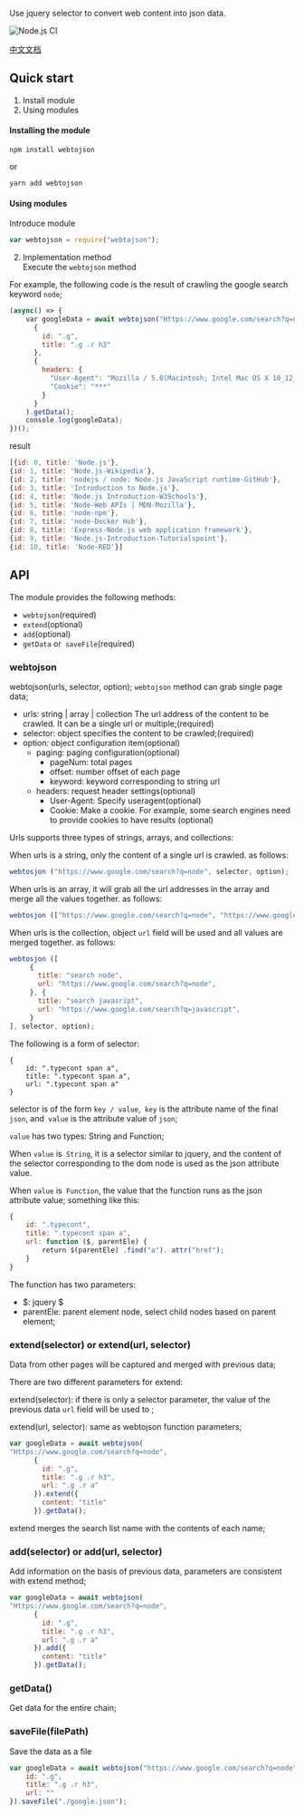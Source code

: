 Use jquery selector to convert web content into json data.

![Node.js CI](https://github.com/niuben/webtojson/workflows/Node.js%20CI/badge.svg)

[中文文档](https://github.com/niuben/webtojson/blob/master/readmecn.md)

## Quick start
1. Install module
2. Using modules

#### Installing the module

```
npm install webtojson
```
or
```
yarn add webtojson
```

#### Using modules

Introduce module

```js
var webtojson = require("webtojson");
```  


2. Implementation method  
Execute the `webtojson` method

For example, the following code is the result of crawling the google search keyword `node`;
```js
(async() => {
    var googleData = await webtojson("Https://www.google.com/search?q=node",
      {
        id: ".g",
        title: ".g .r h3"
      },
      {
        headers: {
          "User-Agent": "Mozilla / 5.0(Macintosh; Intel Mac OS X 10_12_6) AppleWebKit / 537.36(KHTML, like Gecko) Chrome / 82.0.4083.0 Safari / 537.36",
          "Cookie": "***"
        }
      }
    ).getData();
    console.log(googleData);
})();
```
result
```js
[{id: 0, title: 'Node.js'},
{id: 1, title: 'Node.js-Wikipedia'},
{id: 2, title: 'nodejs / node: Node.js JavaScript runtime-GitHub'},
{id: 3, title: 'Introduction to Node.js'},
{id: 4, title: 'Node.js Introduction-W3Schools'},
{id: 5, title: 'Node-Web APIs | MDN-Mozilla'},
{id: 6, title: 'node-npm'},
{id: 7, title: 'node-Docker Hub'},
{id: 8, title: 'Express-Node.js web application framework'},
{id: 9, title: 'Node.js-Introduction-Tutorialspoint'},
{id: 10, title: 'Node-RED'}]
```

## API
The module provides the following methods:  

* `webtojson`(required)
* `extend`(optional)
* `add`(optional)
* `getData` or` saveFile`(required)

### webtojson
webtojson(urls, selector, option);
`webtojson` method can grab single page data;

* urls: string | array | collection The url address of the content to be crawled. It can be a single url or multiple;(required)
* selector: object specifies the content to be crawled;(required)
* option: object configuration item(optional)  
    * paging: paging configuration(optional)  
        * pageNum: total pages
        * offset: number offset of each page
        * keyword: keyword corresponding to string url
    * headers: request header settings(optional)
        * User-Agent: Specify useragent(optional)
        * Cookie: Make a cookie. For example, some search engines need to provide cookies to have results (optional)

Urls supports three types of strings, arrays, and collections:

When urls is a string, only the content of a single url is crawled. as follows:
```js
webtosjon ("https://www.google.com/search?q=node", selector, option);
```

When urls is an array, it will grab all the url addresses in the array and merge all the values together. as follows:
```js
webtosjon (["https://www.google.com/search?q=node", "https://www.google.com/search?q=javascript"], selector, option);
```

When urls is the collection, object `url` field will be used and all values are merged together. as follows:
```js
webtosjon ([
     {
       title: "search node",
       url: "https://www.google.com/search?q=node",
     }, {
       title: "search javasript",
       url: "https://www.google.com/search?q=javascript",
     }
], selector, option);
```


The following is a form of selector:  
```
{
    id: ".typecont span a",
    title: ".typecont span a",
    url: ".typecont span a"
}
```
selector is of the form `key / value`,` key` is the attribute name of the final `json`, and` value` is the attribute value of `json`;  

`value` has two types: String and Function;  

When `value` is` String`, it is a selector similar to jquery, and the content of the selector corresponding to the dom node is used as the json attribute value.  

When `value` is` Function`, the value that the function runs as the json attribute value; something like this:

```js
{
    id: ".typecont",
    title: ".typecont span a",
    url: function ($, parentEle) {
        return $(parentEle) .find("a"). attr("href");
    }
}
```
The function has two parameters:  

* $: jquery $
* parentEle: parent element node, select child nodes based on parent element;

### extend(selector) or extend(url, selector)
Data from other pages will be captured and merged with previous data;  

There are two different parameters for extend:  

extend(selector): if there is only a selector parameter, the value of the previous data `url` field will be used to ;  

extend(url, selector): same as webtojson function parameters;  


```js
var googleData = await webtojson(
"Https://www.google.com/search?q=node",
      {
        id: ".g",
        title: ".g .r h3",
        url: ".g .r a"
      }).extend({
        content: "title"
      }).getData();

```
extend merges the search list name with the contents of each name;  


### add(selector) or add(url, selector)
Add information on the basis of previous data, parameters are consistent with extend method;  


```js
var googleData = await webtojson(
"Https://www.google.com/search?q=node",
      {
        id: ".g",
        title: ".g .r h3",
        url: ".g .r a"
      }).add({
        content: "title"
      }).getData();

```

### getData()
Get data for the entire chain;


### saveFile(filePath)
Save the data as a file

```js
var googleData = await webtojson("https://www.google.com/search?q=node", {
    id: ".g",
    title: ".g .r h3",
    url: ""
}).saveFile("./google.json");
```